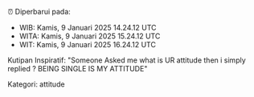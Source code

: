 ⏰ Diperbarui pada:
- WIB: Kamis, 9 Januari 2025 14.24.12 UTC
- WITA: Kamis, 9 Januari 2025 15.24.12 UTC
- WIT: Kamis, 9 Januari 2025 16.24.12 UTC

Kutipan Inspiratif:
"Someone Asked me what is UR attitude then i simply replied ? BEING SINGLE IS MY ATTITUDE"


Kategori: attitude

